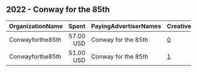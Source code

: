 ## 2022 - Conway for the 85th 
|OrganizationName|Spent|PayingAdvertiserNames|CreativeUrls|Impressions|Genders|AgeBrackets|CountryCodes|BillingAddresses|CandidateBallotInformation|
|:---|---:|:---|:---|---:|:---|:---|:---|:---|:---|
|Conwayforthe85th|57.00 USD|Conway for the 85th|[0](https://www.snap.com/political-ads/asset/1c5f15a7c61ccf009d4eb68467f256301d4721bf9292eff4f49d753bcb55323c?mediaType=mp4)|1,987||18+|united states|US|Conway for the 85th|
|Conwayforthe85th|51.00 USD|Conway for the 85th|[1](https://www.snap.com/political-ads/asset/b5e2d098e11edc84224578d09124f7f2ae0f744695608a63ba151eeb215cecc3?mediaType=mp4)|5,411|FEMALE|18+|united states|US|Kristin Conway|
